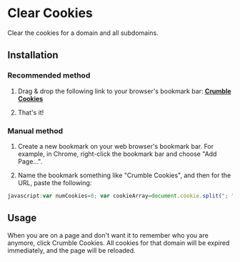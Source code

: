 # Clear Cookies

Clear the cookies for a domain and all subdomains.

## Installation

### Recommended method

1) Drag & drop the following link to your browser's bookmark bar: __[Crumble Cookies](javascript:var%20numCookies%3D0%3B%20var%20cookieArray%3Ddocument.cookie.split%28%22%3B%20%22%29%3B%20for%28var%20i%3D0%3B%20i%3CcookieArray.length%20%26%26%20cookieArray%5Bi%5D%3B%20i%2B%2B%29%20%7BnumCookies%2B%2B%3B%20for%28var%20subDomain%3D%20%22.%22%20%2B%20location.hostname%3B%20subDomain%3B%20subDomain%3DsubDomain.replace%28%2F%5E%28%3F%3A%5C.%7C%5B%5E%5C.%5D%2B%29%2F%2C%20%22%22%29%29%7B%20for%28var%20curPath%20%3Dlocation.pathname%3B%20curPath%3B%20curPath%3DcurPath.replace%28%2F.%24%2F%2C%22%22%29%29%7Bdocument.cookie%3D%28cookieArray%5Bi%5D%20%2B%20%22%3B%20domain%3D%22%20%2B%20subDomain%20%2B%20%22%3B%20path%3D%22%20%2B%20curPath%20%2B%20%22%3B%20expires%3D%22%2Bnew%20Date%28%28new%20Date%28%29%29.getTime%28%29-1e11%29.toGMTString%28%29%29%3B%7D%7D%7D%20alert%28%22I%20crumbled%20%22%20%2B%20numCookies%20%2B%20%22%20cookies%20for%20you%21%22%29%3B%20window.location.href%20%3D%20%22http%3A%2F%2F%22%20%2B%20window.location.host%20%2B%20window.location.pathname%3B)__

2) That's it!

### Manual method

1) Create a new bookmark on your web browser's bookmark bar. For example, in Chrome, right-click the bookmark bar and choose "Add Page...". 

2) Name the bookmark something like "Crumble Cookies", and then for the URL, paste the following:
```javascript
javascript:var numCookies=0; var cookieArray=document.cookie.split("; "); for(var i=0; i<cookieArray.length && cookieArray[i]; i++) {numCookies++; for(var subDomain= "." + location.hostname; subDomain; subDomain=subDomain.replace(/^(?:%5C.|[^%5C.]+)/, "")){ for(var curPath =location.pathname; curPath; curPath=curPath.replace(/.$/,"")){document.cookie=(cookieArray[i] + "; domain=" + subDomain + "; path=" + curPath + "; expires="+new Date((new Date()).getTime()-1e11).toGMTString());}}} alert("I crumbled " + numCookies + " cookies for you!"); window.location.href = "http://" + window.location.host + window.location.pathname;
```

## Usage
When you are on a page and don't want it to remember who you are anymore, click Crumble Cookies. All cookies for that domain will be expired immediately, and the page will be reloaded.
